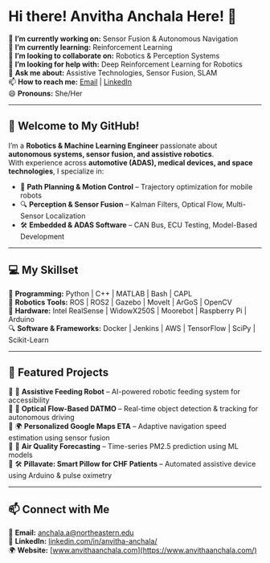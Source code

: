 # Hi there! Anvitha Anchala Here! 👋  

🔭 **I’m currently working on:** Sensor Fusion & Autonomous Navigation  
🌱 **I’m currently learning:** Reinforcement Learning  
👯 **I’m looking to collaborate on:** Robotics & Perception Systems  
🤔 **I’m looking for help with:** Deep Reinforcement Learning for Robotics  
💬 **Ask me about:** Assistive Technologies, Sensor Fusion, SLAM  
📫 **How to reach me:** [Email](mailto:anchala.a@northeastern.edu) | [LinkedIn](https://www.linkedin.com/in/anvitha-anchala/)  
😄 **Pronouns:** She/Her  

---

## 🚀 Welcome to My GitHub!  
I’m a **Robotics & Machine Learning Engineer** passionate about **autonomous systems, sensor fusion, and assistive robotics**.  
With experience across **automotive (ADAS), medical devices, and space technologies**, I specialize in:  

- 🚗 **Path Planning & Motion Control** – Trajectory optimization for mobile robots  
- 🔍 **Perception & Sensor Fusion** – Kalman Filters, Optical Flow, Multi-Sensor Localization  
- 🛠 **Embedded & ADAS Software** – CAN Bus, ECU Testing, Model-Based Development  

---

## 💻 My Skillset  

🚀 **Programming:** Python | C++ | MATLAB | Bash | CAPL  
🤖 **Robotics Tools:** ROS | ROS2 | Gazebo | MoveIt | ArGoS | OpenCV  
📡 **Hardware:** Intel RealSense | WidowX250S | Moorebot | Raspberry Pi | Arduino  
🔍 **Software & Frameworks:** Docker | Jenkins | AWS | TensorFlow | SciPy | Scikit-Learn  

---

## 📂 Featured Projects  

🔹 🦾 **Assistive Feeding Robot** – AI-powered robotic feeding system for accessibility  
🔹 🚗 **Optical Flow-Based DATMO** – Real-time object detection & tracking for autonomous driving  
🔹 🌍 **Personalized Google Maps ETA** – Adaptive navigation speed estimation using sensor fusion  
🔹 💨 **Air Quality Forecasting** – Time-series PM2.5 prediction using ML models  
🔹 🛠 **Pillavate: Smart Pillow for CHF Patients** – Automated assistive device using Arduino & pulse oximetry  

---

## 📫 Connect with Me  

📧 **Email:** [anchala.a@northeastern.edu](mailto:anchala.a@northeastern.edu)  
🔗 **LinkedIn:** [linkedin.com/in/anvitha-anchala/](https://www.linkedin.com/in/anvitha-anchala/)  
🌍 **Website:** [www.anvithaanchala.com](https://www.anvithaanchala.com/)  
